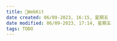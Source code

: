 ```yaml
---
title: 🧐WebKit
date created: 06/09-2023, 16:15, 星期五
date modified: 06/09-2023, 17:14, 星期五
tags: TODO
---
```


